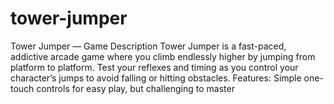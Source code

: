 # tower-jumper
Tower Jumper — Game Description Tower Jumper is a fast-paced, addictive arcade game where you climb endlessly higher by jumping from platform to platform. Test your reflexes and timing as you control your character’s jumps to avoid falling or hitting obstacles.  Features:  Simple one-touch controls for easy play, but challenging to master
